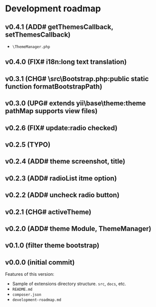 # Development roadmap

## v0.4.1 (ADD# getThemesCallback, setThemesCallback)

* `\ThemeManager.php`


## v0.4.0 (FIX# i18n:long text translation)


## v0.3.1 (CHG# \src\Bootstrap.php:public static function formatBootstrapPath)


## v0.3.0 (UPG# extends yii\base\theme:theme pathMap supports view files)


## v0.2.6 (FIX# update:radio checked)


## v0.2.5 (TYPO)


## v0.2.4 (ADD# theme screenshot, title)


## v0.2.3 (ADD# radioList itme option)


## v0.2.2 (ADD# uncheck radio button)


## v0.2.1 (CHG# activeTheme)


## v0.2.0 (ADD# theme Module, ThemeManager)


## v0.1.0 (filter theme bootstrap)


## v0.0.0 (initial commit)

Features of this version:

* Sample of extensions directory structure. `src`, `docs`, etc.
* `README.md`
* `composer.json`
* `development-roadmap.md`
